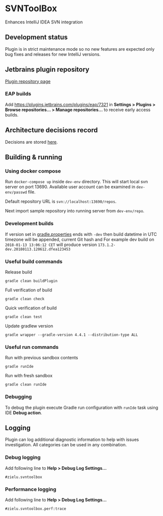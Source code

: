 SVNToolBox
==========

Enhances IntelliJ IDEA SVN integration

## Development status
Plugin is in strict maintenance mode so no new features are expected only bug fixes and releases for new IntelliJ versions.

## Jetbrains plugin repository
[Plugin repository page](https://plugins.jetbrains.com/plugin/7321-svntoolbox)

### EAP builds
Add https://plugins.jetbrains.com/plugins/eap/7321 in **Settings > Plugins > Browse repositories... > Manage
repositories...** to receive early access builds.

## Architecture decisions record
Decisions are stored [here](./SVNToolBox/doc/arch).

## Building & running

### Using docker compose
Run ```docker-compose up``` inside ```dev-env``` directory. This will start local svn server on port 13690.
Available user account can be examined in ```dev-env/passwd``` file.

Default repository URL is ```svn://localhost:13690/repos```.

Next import sample repository into running server from ```dev-env/repo```.

### Development builds
If version set in [gradle.properties](./SVNToolBox/gradle.properties) ends with `-dev` then build datetime in UTC
timezone will be appended, current Git hash and
For example dev build on `2018-01-13 13:06:12 CET` will produce version `173.1.2-dev.20180113.120612.dfea123453`

### Useful build commands
Release build
```
gradle clean buildPlugin
```
Full verification of build
```
gradle clean check
```
Quick verification of build
```
gradle clean test
```
Update gradlew version
```
gradle wrapper --gradle-version 4.4.1 --distribution-type ALL
```

### Useful run commands
Run with previous sandbox contents
```
gradle runIde
```
Run with fresh sandbox
```
gradle clean runIde
```

### Debugging
To debug the plugin execute Gradle run configuration with `runIde` task using IDE **Debug action**.

## Logging
Plugin can log additional diagnostic information to help with issues investigation. All categories can be used in any combination.

### Debug logging
Add following line to **Help > Debug Log Settings...**
```
#zielu.svntoolbox
```

### Performance logging
Add following line to **Help > Debug Log Settings...**
```
#zielu.svntoolbox.perf:trace
```
